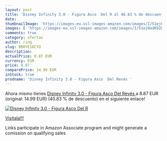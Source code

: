 ```yaml
---
layout: post
title: 'Disney Infinity 3.0 - Figura Asco  Del R al 40.83 % de descuento'
date: 
thumbnailImage: 'https://images-eu.ssl-images-amazon.com/images/I/51ej0odK9ZL._SL200_.jpg'
images: [ 'https://images-eu.ssl-images-amazon.com/images/I/51ej0odK9ZL._SL200_.jpg' ]
comments: true
category: ofertas
author: ring
slug: B00YE16CYO
description:
actualPrice: 8.87 EUR
currency: EUR
price: 8.87
comparePrice: 14.99 EUR
inStock: true
prodname: 'Disney Infinity 3.0 - Figura Asco  Del Revés '
---
```


Ahora mismo tienes [Disney Infinity 3.0 - Figura Asco  Del Revés ](https://www.amazon.es/dp/B00YE16CYO/?tag=tolees-21) a 8.87 EUR (original: 14.99 EUR) (40.83 %  de descuento) en el siguiente enlace!

[![Disney Infinity 3.0 - Figura Asco  Del R](https://images-eu.ssl-images-amazon.com/images/I/51ej0odK9ZL._SL200_.jpg)](https://www.amazon.es/dp/B00YE16CYO/?tag=tolees-21)

[Visítala!!!](https://www.amazon.es/dp/B00YE16CYO/?tag=tolees-21)

Links participate in Amazon Associate program and might generate a comission on qualifying sales
